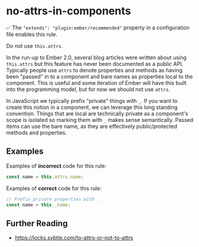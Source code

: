 # no-attrs-in-components

✅ The `"extends": "plugin:ember/recommended"` property in a configuration file enables this rule.

Do not use `this.attrs`.

In the run-up to Ember 2.0, several blog articles were written about using `this.attrs` but this feature has never been documented as a public API. Typically people use `attrs` to denote properties and methods as having been "passed" in to a component and bare names as properties local to the component. This is useful and some iteration of Ember will have this built into the programming model, but for now we should not use `attrs`.

In JavaScript we typically prefix "private" things with `_`. If you want to create this notion in a component, we can leverage this long standing convention. Things that are local are technically private as a component's scope is isolated so marking them with `_` makes sense semantically. Passed items can use the bare name, as they are effectively public/protected methods and properties.

## Examples

Examples of **incorrect** code for this rule:

```js
const name = this.attrs.name;
```

Examples of **correct** code for this rule:

```js
// Prefix private properties with _
const name = this._name;
```

## Further Reading

- <https://locks.svbtle.com/to-attrs-or-not-to-attrs>
